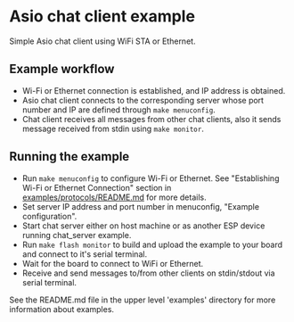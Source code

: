 # Asio chat client example

Simple Asio chat client using WiFi STA or Ethernet.

## Example workflow

- Wi-Fi or Ethernet connection is established, and IP address is obtained.
- Asio chat client connects to the corresponding server whose port number and IP are defined through `make menuconfig`.
- Chat client receives all messages from other chat clients, also it sends message received from stdin using `make monitor`.

## Running the example

- Run `make menuconfig` to configure Wi-Fi or Ethernet. See "Establishing Wi-Fi or Ethernet Connection" section in [examples/protocols/README.md](../../README.md) for more details.
- Set server IP address and port number in menuconfig, "Example configuration".
- Start chat server either on host machine or as another ESP device running chat_server example.
- Run `make flash monitor` to build and upload the example to your board and connect to it's serial terminal.
- Wait for the board to connect to WiFi or Ethernet.
- Receive and send messages to/from other clients on stdin/stdout via serial terminal.

See the README.md file in the upper level 'examples' directory for more information about examples.
